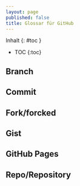 ```yaml
---
layout: page
published: false
title: Glossar für GitHub
---
```

Inhalt
{: #toc }
*  TOC
{:toc}


## Branch

## Commit

## Fork/forcked

## Gist

## GitHub Pages

## Repo/Repository
